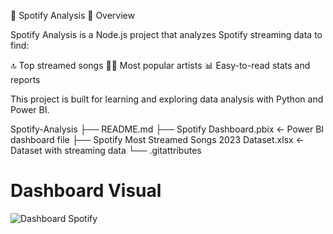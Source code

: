 🎵 Spotify Analysis
📌 Overview

Spotify Analysis is a Node.js project that analyzes Spotify streaming data to find:

🔝 Top streamed songs
👩‍🎤 Most popular artists
📊 Easy-to-read stats and reports

This project is built for learning and exploring data analysis with Python and Power BI.

Spotify-Analysis
├── README.md
├── Spotify Dashboard.pbix           ← Power BI dashboard file
├── Spotify Most Streamed Songs 2023 Dataset.xlsx  ← Dataset with streaming data
└── .gitattributes


# Dashboard Visual
![Dashboard Spotify](https://github.com/user-attachments/assets/a7f216c4-e9e0-4827-82e1-6527c0b714bb)
